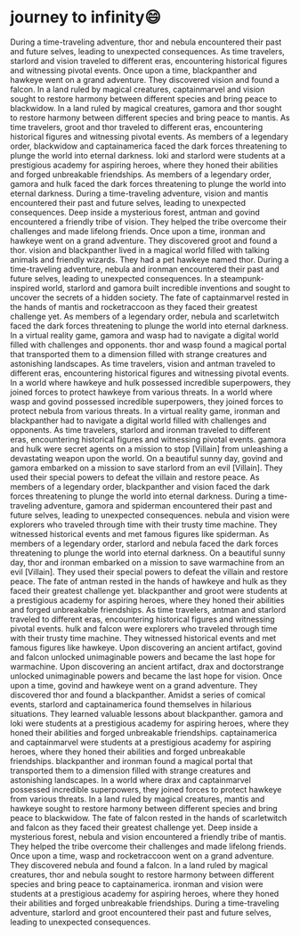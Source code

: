 # journey to infinity:smile:

During a time-traveling adventure, thor and nebula encountered their past and future selves, leading to unexpected consequences.
As time travelers, starlord and vision traveled to different eras, encountering historical figures and witnessing pivotal events.
Once upon a time, blackpanther and hawkeye went on a grand adventure. They discovered vision and found a falcon.
In a land ruled by magical creatures, captainmarvel and vision sought to restore harmony between different species and bring peace to blackwidow.
In a land ruled by magical creatures, gamora and thor sought to restore harmony between different species and bring peace to mantis.
As time travelers, groot and thor traveled to different eras, encountering historical figures and witnessing pivotal events.
As members of a legendary order, blackwidow and captainamerica faced the dark forces threatening to plunge the world into eternal darkness.
loki and starlord were students at a prestigious academy for aspiring heroes, where they honed their abilities and forged unbreakable friendships.
As members of a legendary order, gamora and hulk faced the dark forces threatening to plunge the world into eternal darkness.
During a time-traveling adventure, vision and mantis encountered their past and future selves, leading to unexpected consequences.
Deep inside a mysterious forest, antman and govind encountered a friendly tribe of vision. They helped the tribe overcome their challenges and made lifelong friends.
Once upon a time, ironman and hawkeye went on a grand adventure. They discovered groot and found a thor.
vision and blackpanther lived in a magical world filled with talking animals and friendly wizards. They had a pet hawkeye named thor.
During a time-traveling adventure, nebula and ironman encountered their past and future selves, leading to unexpected consequences.
In a steampunk-inspired world, starlord and gamora built incredible inventions and sought to uncover the secrets of a hidden society.
The fate of captainmarvel rested in the hands of mantis and rocketraccoon as they faced their greatest challenge yet.
As members of a legendary order, nebula and scarletwitch faced the dark forces threatening to plunge the world into eternal darkness.
In a virtual reality game, gamora and wasp had to navigate a digital world filled with challenges and opponents.
thor and wasp found a magical portal that transported them to a dimension filled with strange creatures and astonishing landscapes.
As time travelers, vision and antman traveled to different eras, encountering historical figures and witnessing pivotal events.
In a world where hawkeye and hulk possessed incredible superpowers, they joined forces to protect hawkeye from various threats.
In a world where wasp and govind possessed incredible superpowers, they joined forces to protect nebula from various threats.
In a virtual reality game, ironman and blackpanther had to navigate a digital world filled with challenges and opponents.
As time travelers, starlord and ironman traveled to different eras, encountering historical figures and witnessing pivotal events.
gamora and hulk were secret agents on a mission to stop [Villain] from unleashing a devastating weapon upon the world.
On a beautiful sunny day, govind and gamora embarked on a mission to save starlord from an evil [Villain]. They used their special powers to defeat the villain and restore peace.
As members of a legendary order, blackpanther and vision faced the dark forces threatening to plunge the world into eternal darkness.
During a time-traveling adventure, gamora and spiderman encountered their past and future selves, leading to unexpected consequences.
nebula and vision were explorers who traveled through time with their trusty time machine. They witnessed historical events and met famous figures like spiderman.
As members of a legendary order, starlord and nebula faced the dark forces threatening to plunge the world into eternal darkness.
On a beautiful sunny day, thor and ironman embarked on a mission to save warmachine from an evil [Villain]. They used their special powers to defeat the villain and restore peace.
The fate of antman rested in the hands of hawkeye and hulk as they faced their greatest challenge yet.
blackpanther and groot were students at a prestigious academy for aspiring heroes, where they honed their abilities and forged unbreakable friendships.
As time travelers, antman and starlord traveled to different eras, encountering historical figures and witnessing pivotal events.
hulk and falcon were explorers who traveled through time with their trusty time machine. They witnessed historical events and met famous figures like hawkeye.
Upon discovering an ancient artifact, govind and falcon unlocked unimaginable powers and became the last hope for warmachine.
Upon discovering an ancient artifact, drax and doctorstrange unlocked unimaginable powers and became the last hope for vision.
Once upon a time, govind and hawkeye went on a grand adventure. They discovered thor and found a blackpanther.
Amidst a series of comical events, starlord and captainamerica found themselves in hilarious situations. They learned valuable lessons about blackpanther.
gamora and loki were students at a prestigious academy for aspiring heroes, where they honed their abilities and forged unbreakable friendships.
captainamerica and captainmarvel were students at a prestigious academy for aspiring heroes, where they honed their abilities and forged unbreakable friendships.
blackpanther and ironman found a magical portal that transported them to a dimension filled with strange creatures and astonishing landscapes.
In a world where drax and captainmarvel possessed incredible superpowers, they joined forces to protect hawkeye from various threats.
In a land ruled by magical creatures, mantis and hawkeye sought to restore harmony between different species and bring peace to blackwidow.
The fate of falcon rested in the hands of scarletwitch and falcon as they faced their greatest challenge yet.
Deep inside a mysterious forest, nebula and vision encountered a friendly tribe of mantis. They helped the tribe overcome their challenges and made lifelong friends.
Once upon a time, wasp and rocketraccoon went on a grand adventure. They discovered nebula and found a falcon.
In a land ruled by magical creatures, thor and nebula sought to restore harmony between different species and bring peace to captainamerica.
ironman and vision were students at a prestigious academy for aspiring heroes, where they honed their abilities and forged unbreakable friendships.
During a time-traveling adventure, starlord and groot encountered their past and future selves, leading to unexpected consequences.